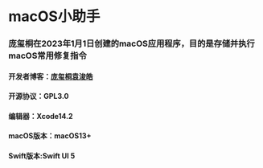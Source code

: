 # macOS小助手
### 庞玺桐在2023年1月1日创建的macOS应用程序，目的是存储并执行macOS常用修复指令
#### 开发者博客：[庞玺桐](https://pangxitong.github.io)[袁浚皓](https://steveandkrepa.github.io/)
#### 开源协议：GPL3.0
#### 编辑器：Xcode14.2
#### macOS版本：macOS13+
#### Swift版本:Swift UI 5
